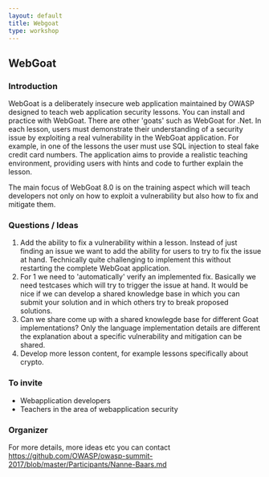 ```yaml
---
layout: default
title: Webgoat
type: workshop
---
```


## WebGoat

### Introduction

WebGoat is a deliberately insecure web application maintained by OWASP designed to teach web application security lessons. You can install and practice with WebGoat. There are other 'goats' such as WebGoat for .Net. In each lesson, users must demonstrate their understanding of a security issue by exploiting a real vulnerability in the WebGoat application. For example, in one of the lessons the user must use SQL injection to steal fake credit card numbers. The application aims to provide a realistic teaching environment, providing users with hints and code to further explain the lesson.

The main focus of WebGoat 8.0 is on the training aspect which will teach developers not only on how to exploit a vulnerability but also how to fix and mitigate them. 


### Questions / Ideas

1. Add the ability to fix a vulnerability within a lesson. Instead of just finding an issue we want to add the ability for users to try to fix the issue at hand. Technically quite challenging to implement this without restarting the complete WebGoat application.
2. For 1 we need to 'automatically' verify an implemented fix. Basically we need testcases which will try to trigger the issue at hand. It would be nice if we can develop a shared knowledge base in which you can submit your solution and in which others try to
break proposed solutions.
3. Can we share come up with a shared knowlegde base for different Goat implementations? Only the language implementation details are 
different the explanation about a specific vulnerability and mitigation can be shared.
4. Develop more lesson content, for example lessons specifically about crypto. 

### To invite

- Webapplication developers
- Teachers in the area of webapplication security

### Organizer

For more details, more ideas etc you can contact https://github.com/OWASP/owasp-summit-2017/blob/master/Participants/Nanne-Baars.md
